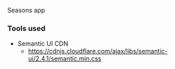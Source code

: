 Seasons app

### Tools used

- Semantic UI CDN
    - https://cdnjs.cloudflare.com/ajax/libs/semantic-ui/2.4.1/semantic.min.css